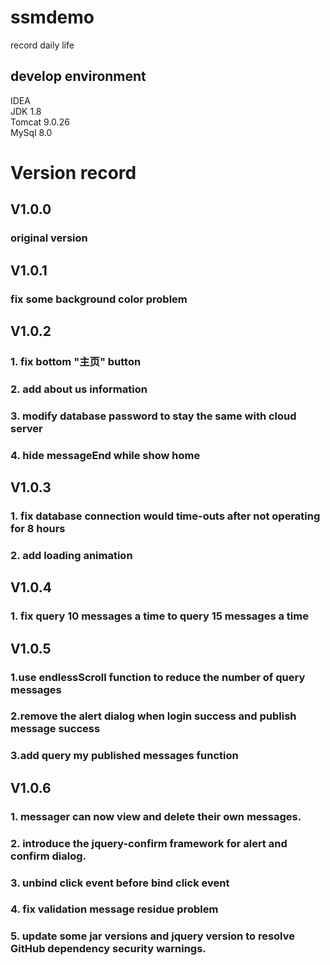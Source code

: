 # ssmdemo
record daily life

## develop environment
IDEA<br/>
JDK 1.8<br/>
Tomcat 9.0.26<br/>
MySql 8.0<br/>

# Version record
## V1.0.0
### original version<br/>
## V1.0.1
### fix some background color problem<br/>
## V1.0.2
### 1. fix bottom "主页" button
### 2. add about us information
### 3. modify database password to stay the same with cloud server
### 4. hide messageEnd while show home<br/>
## V1.0.3
### 1. fix database connection would time-outs after not operating for 8 hours
### 2. add loading animation<br/>
## V1.0.4
### 1. fix query 10 messages a time to query 15 messages a time<br/>
## V1.0.5
### 1.use endlessScroll function to reduce the number of query messages
### 2.remove the alert dialog when login success and publish message success
### 3.add query my published messages function<br/>
## V1.0.6
### 1. messager can now view and delete their own messages.
### 2. introduce the jquery-confirm framework for alert and confirm dialog.
### 3. unbind click event before bind click event
### 4. fix validation message residue problem
### 5. update some jar versions and jquery version to resolve GitHub dependency security warnings.<br/>
